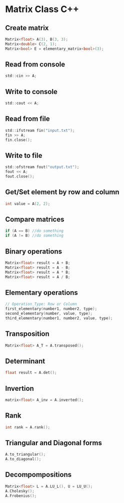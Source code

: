 # Matrix Class C++

## Create matrix

```c
Matrix<float> A(3), B(3, 3);
Matrix<double> C(2, 1);
Matrix<bool> E = elementary_matrix<bool>(3);
```

## Read from console

```c
std::cin >> A;
```

## Write to console

```c
std::cout << A;
```

## Read from file

```c
std::ifstream fin("input.txt");
fin >> A;
fin.close();
```

## Write to file

```c
std::ofstream fout("output.txt");
fout << A;
fout.close();
```

## Get/Set element by row and column

```c
int value = A(2, 2);
```

## Compare matrices

```c
if (A == B) //do something
if (A != B) //do something
```

## Binary operations

```c
Matrix<float> result = A + B;
Matrix<float> result = A - B;
Matrix<float> result = A * B;
Matrix<float> result = A / B;
```

## Elementary operations

```c
// Operation_Type: Row or Column
first_elementary(number1, number2, type);
second_elementary(number, value, type);
third_elementary(number1, number2, value, type);
```

## Transposition

```c
Matrix<float> A_T = A.transposed();
```

## Determinant

```c
float result = A.det();
```

## Invertion

```c
matrix<float> A_inv = A.inverted();
```

## Rank

```c
int rank = A.rank();
```

## Triangular and Diagonal forms

```c
A.to_triangular();
A.to_diagonal();
```

## Decompompositions

```c
Matrix<float> L = A.LU_L(), U = LU_U();
A.Cholesky();
A.Frobenius();
```

